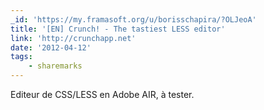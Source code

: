 ```yaml
---
_id: 'https://my.framasoft.org/u/borisschapira/?OLJeoA'
title: '[EN] Crunch! - The tastiest LESS editor'
link: 'http://crunchapp.net'
date: '2012-04-12'
tags:
    - sharemarks
---
```


<div class="markdown"><p>Editeur de CSS/LESS en Adobe AIR, à tester.
</p></div>
